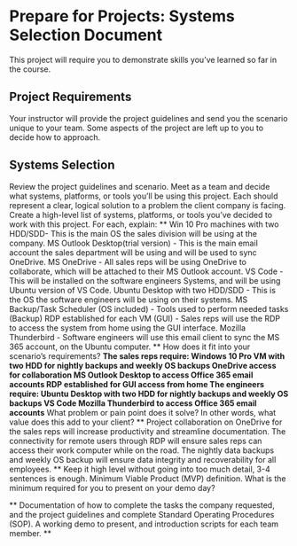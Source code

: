 # Prepare for Projects: Systems Selection Document
This project will require you to demonstrate skills you’ve learned so far in the course.
## Project Requirements
Your instructor will provide the project guidelines and send you the scenario unique to your team. Some aspects of the project are left up to you to decide how to approach.
## Systems Selection
Review the project guidelines and scenario. Meet as a team and decide what systems, platforms, or tools you’ll be using this project. Each should represent a clear, logical solution to a problem the client company is facing.
Create a high-level list of systems, platforms, or tools you’ve decided to work with this project. For each, explain:
** Win 10 Pro machines with two HDD/SDD-  This is the main OS the sales division will be using at the company.
MS Outlook Desktop(trial version) - This is the main email account the sales department will be using and will be used to sync OneDrive. 
MS OneDrive - All sales reps will be using OneDrive to collaborate, which will be attached to their MS Outlook account. 
VS Code - This will be installed on the software engineers Systems, and will be using Ubuntu version of VS Code.
Ubuntu Desktop with two HDD/SDD - This is the OS the software engineers will be using on their systems. 
MS Backup/Task Scheduler (OS included) - Tools used to perform needed tasks (Backup) 
RDP established for each VM (GUI) - Sales reps will use the RDP to access the system from home using the GUI interface.
Mozilla Thunderbird - Software engineers will use this email client to sync the MS 365 account, on the Ubuntu computer.  **
How does it fit into your scenario’s requirements?
**The sales reps require:
    Windows 10 Pro VM with two HDD for nightly backups and weekly OS backups
    OneDrive access for collaboration
    MS Outlook Desktop to access Office 365 email accounts
    RDP established for GUI access from home
The engineers require:
    Ubuntu Desktop with two HDD for nightly backups and weekly OS backups
    VS Code
    Mozilla Thunderbird to access Office 365 email accounts**
What problem or pain point does it solve? In other words, what value does this add to your client?
** Project collaboration on OneDrive for the sales reps will increase productivity and streamline documentation.  The connectivity for remote users through RDP will ensure sales reps can access their work computer while on the road.  The nightly data backups and weekly OS backup will ensure data integrity and recoverability for all employees. **
Keep it high level without going into too much detail, 3-4 sentences is enough.
Minimum Viable Product (MVP) definition.
What is the minimum required for you to present on your demo day?

** Documentation of how to complete the tasks the company requested, and the project guidelines and complete Standard Operating Procedures (SOP). A working demo to present, and introduction scripts for each team member. **
